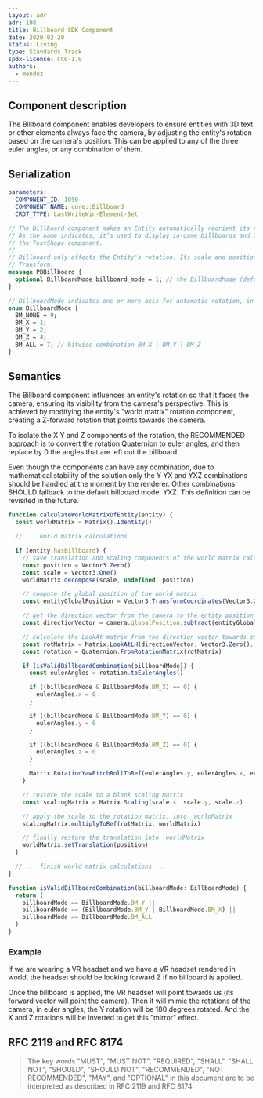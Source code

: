 ```yaml
---
layout: adr
adr: 198
title: Billboard SDK Component
date: 2020-02-20
status: Living
type: Standards Track
spdx-license: CC0-1.0
authors:
  - menduz
---
```


## Component description

<!-- Human readable description of the component, what does it fix and how it affects the entities or the systems from an SDK user point of view -->

The Billboard component enables developers to ensure entities with 3D text or other elements always face the camera, by adjusting the entity's rotation based on the camera's position. This can be applied to any of the three euler angles, or any combination of them.

## Serialization

```yaml
parameters:
  COMPONENT_ID: 1090
  COMPONENT_NAME: core::Billboard
  CRDT_TYPE: LastWriteWin-Element-Set
```

```protobuf
// The Billboard component makes an Entity automatically reorient its rotation to face the camera.
// As the name indicates, it’s used to display in-game billboards and frequently combined with
// the TextShape component.
//
// Billboard only affects the Entity's rotation. Its scale and position are still determined by its
// Transform.
message PBBillboard {
  optional BillboardMode billboard_mode = 1; // the BillboardMode (default: BM_ALL)
}

// BillboardMode indicates one or more axis for automatic rotation, in OR-able bit flag form.
enum BillboardMode {
  BM_NONE = 0;
  BM_X = 1;
  BM_Y = 2;
  BM_Z = 4;
  BM_ALL = 7; // bitwise combination BM_X | BM_Y | BM_Z
}
```

## Semantics

The Billboard component influences an entity's rotation so that it faces the camera, ensuring its visibility from the camera's perspective. This is achieved by modifying the entity's "world matrix" rotation component, creating a Z-forward rotation that points towards the camera.

To isolate the X Y and Z components of the rotation, the RECOMMENDED approach is to convert the rotation Quaternion to euler angles, and then replace by 0 the angles that are left out the billboard.

Even though the components can have any combination, due to mathematical stability of the solution only the Y YX and YXZ combinations should be handled at the moment by the renderer. Other combinations SHOULD fallback to the default billboard mode: YXZ. This definition can be revisited in the future.

```typescript
function calculateWorldMatrixOfEntity(entity) {
  const worldMatrix = Matrix().Identity()

  // ... world matrix calculations ...

  if (entity.hasBillboard) {
    // save translation and scaling components of the world matrix calculated by the 3D engine
    const position = Vector3.Zero()
    const scale = Vector3.One()
    worldMatrix.decompose(scale, undefined, position)

    // compute the global position of the world matrix
    const entityGlobalPosition = Vector3.TransformCoordinates(Vector3.Zero(), worldMatrix)

    // get the direction vector from the camera to the entity position
    const directionVector = camera.globalPosition.subtract(entityGlobalPosition)

    // calculate the LookAt matrix from the direction vector towards zero
    const rotMatrix = Matrix.LookAtLH(directionVector, Vector3.Zero(), camera.upVector).invert()
    const rotation = Quaternion.FromRotationMatrix(rotMatrix)

    if (isValidBillboardCombination(billboardMode)) {
      const eulerAngles = rotation.toEulerAngles()

      if ((billboardMode & BillboardMode.BM_X) == 0) {
        eulerAngles.x = 0
      }

      if ((billboardMode & BillboardMode.BM_Y) == 0) {
        eulerAngles.y = 0
      }

      if ((billboardMode & BillboardMode.BM_Z) == 0) {
        eulerAngles.z = 0
      }

      Matrix.RotationYawPitchRollToRef(eulerAngles.y, eulerAngles.x, eulerAngles.z, rotMatrix)
    }

    // restore the scale to a blank scaling matrix
    const scalingMatrix = Matrix.Scaling(scale.x, scale.y, scale.z)

    // apply the scale to the rotation matrix, into _worldMatrix
    scalingMatrix.multiplyToRef(rotMatrix, worldMatrix)

    // finally restore the translation into _worldMatrix
    worldMatrix.setTranslation(position)
  }

  // ... finish world matrix calculations ...
}

function isValidBillboardCombination(billboardMode: BillboardMode) {
  return (
    billboardMode == BillboardMode.BM_Y ||
    billboardMode == (BillboardMode.BM_Y | BillboardMode.BM_X) ||
    billboardMode == BillboardMode.BM_ALL
  )
}
```

### Example

If we are wearing a VR headset and we have a VR headset rendered in world, the headset should be looking forward Z if no billboard is applied.

Once the billboard is applied, the VR headset will point towards us (its forward vector will point the camera). Then it will mimic the rotations of the camera, in euler angles, the Y rotation will be 180 degrees rotated. And the X and Z rotations will be inverted to get this "mirror" effect.

## RFC 2119 and RFC 8174

> The key words "MUST", "MUST NOT", "REQUIRED", "SHALL", "SHALL NOT", "SHOULD", "SHOULD NOT", "RECOMMENDED", "NOT RECOMMENDED", "MAY", and "OPTIONAL" in this document are to be interpreted as described in RFC 2119 and RFC 8174.
